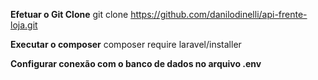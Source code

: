 <strong>Efetuar o Git Clone</strong>
git clone https://github.com/danilodinelli/api-frente-loja.git

<strong>Executar o composer</strong>
composer require laravel/installer

<strong>Configurar conexão com o banco de dados no arquivo .env </strong>


